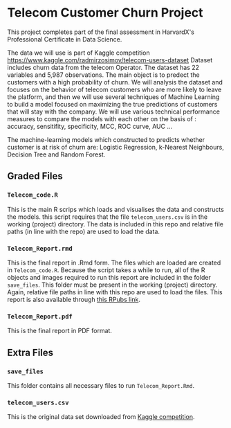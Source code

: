 # Telecom Customer Churn Project
This project completes part of the final assessment in HarvardX's Professional Certificate in Data Science. 

The data we will use is part of Kaggle competition https://www.kaggle.com/radmirzosimov/telecom-users-dataset  Dataset includes churn data from the telecom Operator. The dataset has 22 variables and 5,987 observations.
The main object is to predect the customers with a high probability of churn. We will analysis the dataset and focuses on the behavior of telecom customers who are more likely to leave the platform, and then we will use several techniques of Machine Learning to build a model focused on maximizing the true predictions of customers that will stay with the company. 
We will use various technical performance measures to compare the models with each other on the basis of : accuracy, sensitifity, specificity, MCC, ROC curve, AUC ...

The machine-learning models which constructed to  predicts whether customer is at risk of churn are: Logistic Regression, k-Nearest Neighbours, Decision Tree and Random Forest.

## Graded Files

### `Telecom_code.R`
This is the main R scrips which loads and visualises the data and constructs the models. this script requires that the file `telecom_users.csv` is in the working (project) directory. The data is included in this repo and relative file paths (in line with the repo) are used to load the data.

### `Telecom_Report.rmd`
This is the final report in .Rmd form. The files which are loaded are created in `Telecom_code.R`. Because the script takes a while to run, all of the R objects and images required to run this report are included in the folder `save_files`. This folder must be present in the working (project) directory. Again, relative file paths in line with this repo are used to load the files. This report is also available through [this RPubs link](https://https://github.com/aalastal/Telecom_Churn_project).

### `Telecom_Report.pdf`
This is the final report in PDF format.


## Extra Files

### `save_files`
This folder contains all necessary files to run `Telecom_Report.Rmd`.

### `telecom_users.csv`
This is the original data set downloaded from [Kaggle competition](https://www.kaggle.com/radmirzosimov/telecom-users-dataset).
